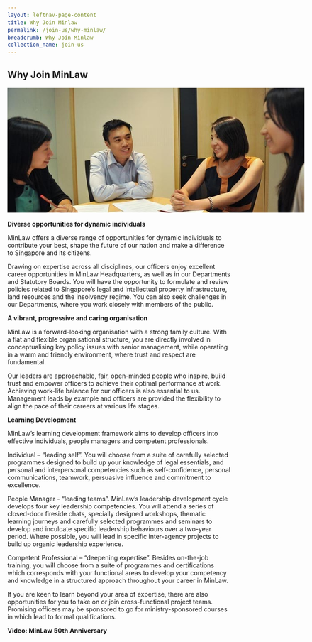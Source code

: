 ```yaml
---
layout: leftnav-page-content
title: Why Join Minlaw
permalink: /join-us/why-minlaw/
breadcrumb: Why Join Minlaw
collection_name: join-us
---
```

<style>
  .image {width: 800px;}
  .image img {max-width: 100%;}
</style>

Why Join MinLaw
---

<div class="image">
  <img src="/images/1399988832257.jpg/">
</div>

**Diverse opportunities for dynamic individuals**

MinLaw offers a diverse range of opportunities for dynamic individuals to contribute your best, shape the future of our nation and make a difference to Singapore and its citizens.

Drawing on expertise across all disciplines, our officers enjoy excellent career opportunities in MinLaw Headquarters, as well as in our Departments and Statutory Boards. You will have the opportunity to formulate and review policies related to Singapore’s legal and intellectual property infrastructure, land resources and the insolvency regime. You can also seek challenges in our Departments, where you work closely with members of the public.

**A vibrant, progressive and caring organisation**

MinLaw is a forward-looking organisation with a strong family culture. With a flat and flexible organisational structure, you are directly involved in conceptualising key policy issues with senior management, while operating in a warm and friendly environment, where trust and respect are fundamental.

Our leaders are approachable, fair, open-minded people who inspire, build trust and empower officers to achieve their optimal performance at work. Achieving work-life balance for our officers is also essential to us. Management leads by example and officers are provided the flexibility to align the pace of their careers at various life stages.

**Learning Development**

MinLaw’s learning development framework aims to develop officers into effective individuals, people managers and competent professionals.

Individual – “leading self”. You will choose from a suite of carefully selected programmes designed to build up your knowledge of legal essentials, and personal and interpersonal competencies such as self-confidence, personal communications, teamwork, persuasive influence and commitment to excellence.

People Manager - “leading teams”. MinLaw’s leadership development cycle develops four key leadership competencies. You will attend a series of closed-door fireside chats, specially designed workshops, thematic learning journeys and carefully selected programmes and seminars to develop and inculcate specific leadership behaviours over a two-year period. Where possible, you will lead in specific inter-agency projects to build up organic leadership experience.

Competent Professional – “deepening expertise”.  Besides on-the-job training, you will choose from a suite of programmes and certifications which corresponds with your functional areas to develop your competency and knowledge in a structured approach throughout your career in MinLaw.

If you are keen to learn beyond your area of expertise, there are also opportunities for you to take on or join cross-functional project teams.  Promising officers may be sponsored to go for ministry-sponsored courses in which lead to formal qualifications.

**Video: MinLaw 50th Anniversary**
